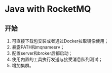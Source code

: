 # Java with RocketMQ

## 开始

1. 可直接下载包安装或者通过Docker拉取镜像使用；
2. 暴露PATH和mqnamesrv；
3. 配置server和broker后都启动；
4. 使用内置的工具执行发送与接受消息队列测试；
5. 增加集群。

